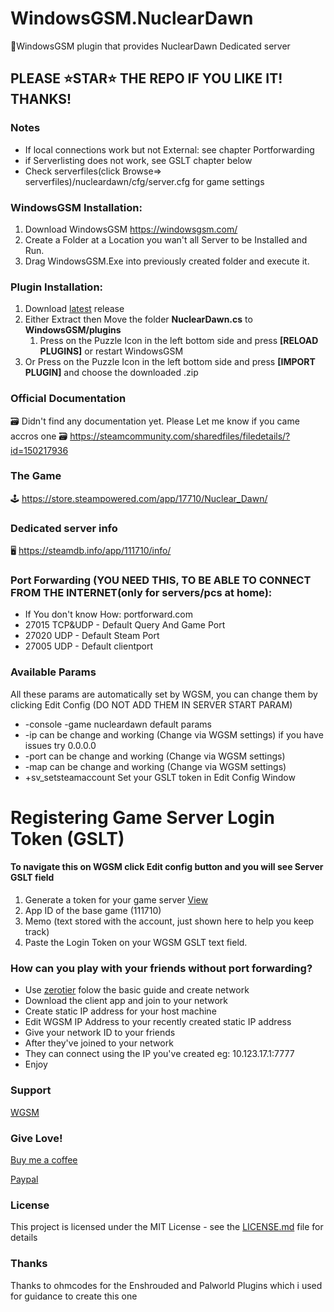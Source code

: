 # WindowsGSM.NuclearDawn
🧩WindowsGSM plugin that provides NuclearDawn Dedicated server

## PLEASE ⭐STAR⭐ THE REPO IF YOU LIKE IT! THANKS!

### Notes
- If local connections work but not External: see chapter Portforwarding
- if Serverlisting does not work, see GSLT chapter below
- Check serverfiles(click Browse=> serverfiles)/nucleardawn/cfg/server.cfg for game settings

### WindowsGSM Installation: 
1. Download  WindowsGSM https://windowsgsm.com/ 
2. Create a Folder at a Location you wan't all Server to be Installed and Run.
3. Drag WindowsGSM.Exe into previously created folder and execute it.

### Plugin Installation:
1. Download [latest](https://https://github.com/Raziel7893/WindowsGSM.NuclearDawn/releases/latest) release
2. Either Extract then Move the folder **NuclearDawn.cs** to **WindowsGSM/plugins** 
    1. Press on the Puzzle Icon in the left bottom side and press **[RELOAD PLUGINS]** or restart WindowsGSM
3. Or Press on the Puzzle Icon in the left bottom side and press **[IMPORT PLUGIN]** and choose the downloaded .zip

### Official Documentation
🗃️ Didn't find any documentation yet. Please Let me know if you came accros one
🗃️ https://steamcommunity.com/sharedfiles/filedetails/?id=150217936

### The Game
🕹️ https://store.steampowered.com/app/17710/Nuclear_Dawn/

### Dedicated server info
🖥️ https://steamdb.info/app/111710/info/

### Port Forwarding (YOU NEED THIS, TO BE ABLE TO CONNECT FROM THE INTERNET(only for servers/pcs at home):
- If You don't know How: portforward.com
- 27015 TCP&UDP - Default Query And Game Port
- 27020 UDP 	- Default Steam Port
- 27005 UDP		- Default clientport

### Available Params
All these params are automatically set by WGSM, you can change them by clicking Edit Config (DO NOT ADD THEM IN SERVER START PARAM)
- -console -game nucleardawn 	default params
- -ip  	 	                 	can be change and working (Change via WGSM settings)  if you have issues try 0.0.0.0
- -port  	 	                can be change and working (Change via WGSM settings)
- -map  	 	                can be change and working (Change via WGSM settings)
- +sv_setsteamaccount			Set your GSLT token in Edit Config Window

# Registering Game Server Login Token (GSLT)
#### To navigate this on WGSM click Edit config button and you will see Server GSLT field

1. Generate a token for your game server [View](http://steamcommunity.com/dev/managegameservers) 
2. App ID of the base game (111710)
3. Memo (text stored with the account, just shown here to help you keep track)
4. Paste the Login Token on your WGSM GSLT text field.

### How can you play with your friends without port forwarding?
- Use [zerotier](https://www.zerotier.com/) folow the basic guide and create network
- Download the client app and join to your network
- Create static IP address for your host machine
- Edit WGSM IP Address to your recently created static IP address
- Give your network ID to your friends
- After they've joined to your network
- They can connect using the IP you've created eg: 10.123.17.1:7777
- Enjoy

### Support
[WGSM](https://discord.com/channels/590590698907107340/645730252672335893)

### Give Love!
[Buy me a coffee](https://ko-fi.com/raziel7893)

[Paypal](https://paypal.me/raziel7893)

### License
This project is licensed under the MIT License - see the <a href="https://github.com/raziel7893/WindowsGSM.NuclearDawn/blob/main/LICENSE">LICENSE.md</a> file for details

### Thanks
Thanks to ohmcodes for the Enshrouded and Palworld Plugins which i used for guidance to create this one
